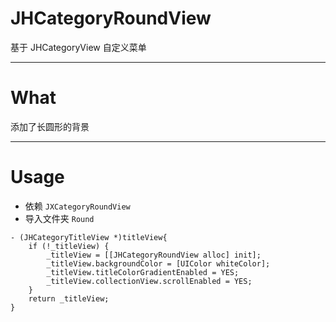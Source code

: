# JHCategoryRoundView
基于 JHCategoryView 自定义菜单

---

# What

添加了长圆形的背景

---

# Usage
- 依赖 `JXCategoryRoundView`
- 导入文件夹 `Round`

```
- (JHCategoryTitleView *)titleView{
    if (!_titleView) {
        _titleView = [[JHCategoryRoundView alloc] init];
        _titleView.backgroundColor = [UIColor whiteColor];
        _titleView.titleColorGradientEnabled = YES;
        _titleView.collectionView.scrollEnabled = YES;
    }
    return _titleView;
}
```

